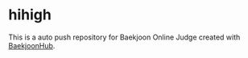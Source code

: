 # hihigh
This is a auto push repository for Baekjoon Online Judge created with [BaekjoonHub](https://github.com/BaekjoonHub/BaekjoonHub).
